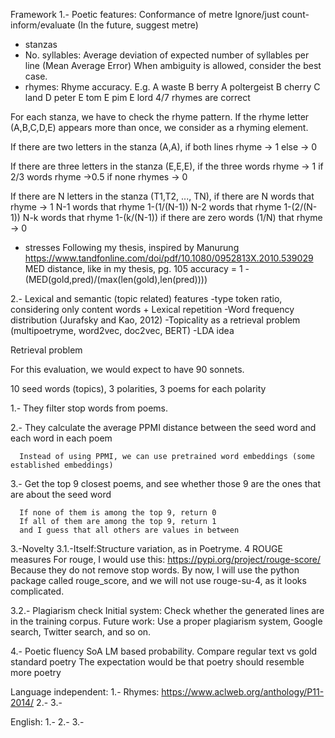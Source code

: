 
Framework
1.- Poetic features: Conformance of metre
Ignore/just count-inform/evaluate (In the future, suggest metre)
- stanzas
- No. syllables:
 Average deviation of expected number of syllables per line (Mean Average Error)
 When ambiguity is allowed, consider the best case.
- rhymes:
Rhyme accuracy. E.g.
A waste
B berry
A poltergeist
B cherry
C land
D peter
E tom
E pim
E lord
4/7 rhymes are correct

For each stanza, we have to check the rhyme pattern. If the rhyme letter (A,B,C,D,E) appears more than once, we consider as a rhyming element.

If there are two letters in the stanza (A,A),
if both lines rhyme -> 1
else -> 0

If there are three letters in the stanza (E,E,E),
if the three words rhyme -> 1
if 2/3 words rhyme ->0.5
if none rhymes -> 0

If there are N letters in the stanza (T1,T2, ..., TN),
if there are N words that rhyme -> 1
N-1 words that rhyme 1-(1/(N-1))
N-2 words that rhyme 1-(2/(N-1))
N-k words that rhyme 1-(k/(N-1))
if there are zero words (1/N) that rhyme -> 0

- stresses
Following my thesis, inspired by Manurung
https://www.tandfonline.com/doi/pdf/10.1080/0952813X.2010.539029
MED distance, like in my thesis, pg. 105
accuracy = 1 - (MED(gold,pred)/(max(len(gold),len(pred))))


2.- Lexical and semantic (topic related) features
-type token ratio, considering only content words + Lexical repetition
-Word frequency distribution (Jurafsky and Kao, 2012)
-Topicality as a retrieval problem (multipoetryme, word2vec, doc2vec, BERT)
-LDA idea

Retrieval problem

For this evaluation, we would expect to have 90 sonnets.

10 seed words (topics), 3 polarities, 3 poems for each polarity

 1.- They filter stop words from poems.

 2.- They calculate the average PPMI distance between the seed word and each word in each poem

      Instead of using PPMI, we can use pretrained word embeddings (some established embeddings)

 3.- Get the top 9 closest poems, and see whether those 9 are the ones that are about the seed word

      If none of them is among the top 9, return 0
      If all of them are among the top 9, return 1
      and I guess that all others are values in between


3.-Novelty
3.1.-Itself:Structure variation, as in Poetryme. 4 ROUGE measures
For rouge, I would use this:
https://pypi.org/project/rouge-score/
Because they do not remove stop words.
By now, I will use the python package called rouge_score, and we will
not use rouge-su-4, as it looks complicated.


3.2.- Plagiarism check
Initial system: Check whether the generated lines are in the training corpus.
Future work: Use a proper plagiarism system, Google search, Twitter search, and so on.


4.- Poetic fluency
SoA LM based probability. Compare regular text vs gold standard poetry
The expectation would be that poetry should resemble more poetry




Language independent:
1.-
Rhymes: https://www.aclweb.org/anthology/P11-2014/
2.-
3.-


English:
1.-
2.-
3.-
